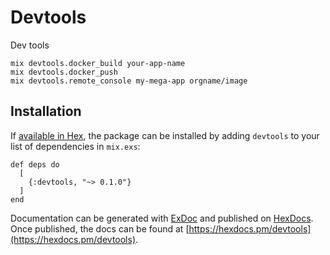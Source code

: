 # Devtools

Dev tools

```
mix devtools.docker_build your-app-name
mix devtools.docker_push
mix devtools.remote_console my-mega-app orgname/image
```

## Installation

If [available in Hex](https://hex.pm/docs/publish), the package can be installed
by adding `devtools` to your list of dependencies in `mix.exs`:

```
def deps do
  [
    {:devtools, "~> 0.1.0"}
  ]
end
```

Documentation can be generated with [ExDoc](https://github.com/elixir-lang/ex_doc)
and published on [HexDocs](https://hexdocs.pm). Once published, the docs can
be found at [https://hexdocs.pm/devtools](https://hexdocs.pm/devtools).


